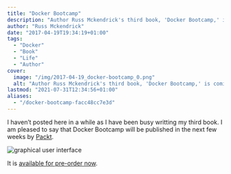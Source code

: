 ```yaml
---
title: "Docker Bootcamp"
description: "Author Russ Mckendrick's third book, 'Docker Bootcamp,' is coming soon. Pre-order now for a comprehensive guide to Docker."
author: "Russ Mckendrick"
date: "2017-04-19T19:34:19+01:00"
tags:
  - "Docker"
  - "Book"
  - "Life"
  - "Author"
cover:
  image: "/img/2017-04-19_docker-bootcamp_0.png"
  alt: "Author Russ Mckendrick's third book, 'Docker Bootcamp,' is coming soon. Pre-order now for a comprehensive guide to Docker."
lastmod: "2021-07-31T12:34:56+01:00"
aliases:
  - "/docker-bootcamp-facc48cc7e3d"
---
```


I haven’t posted here in a while as I have been busy writting my third book. I am pleased to say that Docker Bootcamp will be published in the next few weeks by [Packt](https://www.packtpub.com/virtualization-and-cloud/docker-bootcamp).

![graphical user interface](/img/2017-04-19_docker-bootcamp_1.png)

It is [available for pre-order now](https://www.packtpub.com/virtualization-and-cloud/docker-bootcamp).
